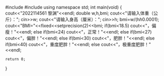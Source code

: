 #include<iostream>
#include<iomanip>
using namespace std;
int main(void)
{
	cout<<"2022114561 黎渊"<<endl;
	double w,h,bmi;
	cout<<"请输入体重（公斤）：";
	cin>>w;
	cout<<"请输入身高（厘米）：";
	cin>>h;
	bmi=w/(h*h*0.0001);
	cout<<"BMI="<<fixed<<setprecision(2)<<bmi;
	if(bmi<18.5)
		cout<<"，偏瘦！"<<endl;
	else if(bmi<24)
		cout<<"，正常！"<<endl;
		else if(bmi<27)
			cout<<"，偏胖！"<<endl;
			else if(bmi<30)
		        cout<<"，肥胖！"<<endl;
				else if(bmi<40)
					cout<<"，重度肥胖！"<<endl;
					else
						cout<<"，极重度肥胖！"<<endl;
	

    return 0;
}

